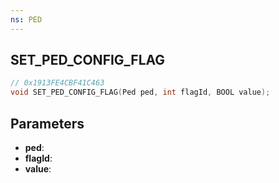```yaml
---
ns: PED
---
```

## SET_PED_CONFIG_FLAG

```c
// 0x1913FE4CBF41C463
void SET_PED_CONFIG_FLAG(Ped ped, int flagId, BOOL value);
```

## Parameters
* **ped**:
* **flagId**:
* **value**:
